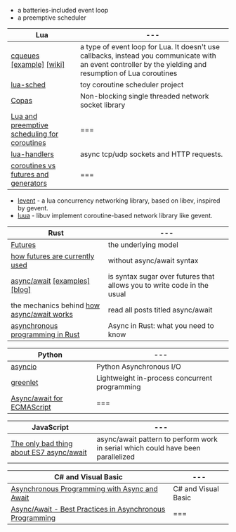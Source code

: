 - a batteries-included event loop
- a preemptive scheduler

Lua | --- |
--- | --- |
[cqueues](http://25thandclement.com/~william/projects/cqueues.html) [[example]](https://github.com/RussellHaley/lua-http-endpoints) [[wiki]](https://github.com/wahern/cqueues/wiki) | a type of event loop for Lua. It doesn't use callbacks, instead you communicate with an event controller by the yielding and resumption of Lua coroutines
[lua-sched](https://github.com/starwing/luasched) | toy coroutine scheduler project
[Copas](http://keplerproject.github.io/copas/) | Non-blocking single threaded network socket library
[Lua and preemptive scheduling for coroutines](http://lua-users.org/lists/lua-l/2013-03/msg00904.html) | ===
[lua-handlers](http://lua-users.org/lists/lua-l/2010-12/msg01156.html) | async tcp/udp sockets and HTTP requests.
[coroutines vs futures and generators](http://lua-users.org/lists/lua-l/2015-05/msg00296.html) | ===

* [levent](https://github.com/xjdrew/levent) - a lua concurrency networking library, based on libev, inspired by gevent.
* [luua](https://github.com/w359405949/luua) - libuv implement coroutine-based network library like gevent.

Rust | --- |
--- | --- |
[Futures](http://aturon.github.io/blog/2016/08/11/futures/) | the underlying model |
[how futures are currently used](https://tokio.rs/docs/getting-started/hello-world/) | without async/await syntax
[async/await](https://github.com/rust-lang/rfcs/blob/master/text/2394-async_await.md) [[examples]](https://github.com/alexcrichton/futures-await) [[blog]](http://aturon.github.io/2018/04/24/async-borrowing/) | is syntax sugar over futures that allows you to write code in the usual
the mechanics behind [how async/await works](https://boats.gitlab.io/blog/) | read all posts titled async/await
[asynchronous programming in Rust](https://aturon.github.io/apr/) | Async in Rust: what you need to know

Python | --- |
--- | --- |
[asyncio](https://docs.python.org/3/library/asyncio.html) | Python Asynchronous I/O
[greenlet](https://github.com/python-greenlet/greenlet) | Lightweight in-process concurrent programming
[Async/await for ECMAScript](https://github.com/tc39/ecmascript-asyncawait) | ===

JavaScript | --- |
--- | --- |
[The only bad thing about ES7 async/await](https://codeplanet.io/the-only-bad-thing-about-es7-asyncawait/) | async/await pattern to perform work in serial which could have been parallelized

C# and Visual Basic | --- |
--- | --- |
[Asynchronous Programming with Async and Await](https://docs.microsoft.com/en-us/previous-versions/hh191443(v=vs.140)) | C# and Visual Basic
[Async/Await - Best Practices in Asynchronous Programming](https://msdn.microsoft.com/en-us/magazine/jj991977.aspx) | ===
